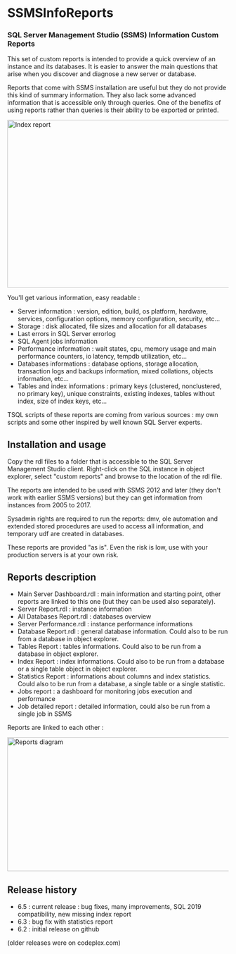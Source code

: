 # SSMSInfoReports
<h3>SQL Server Management Studio (SSMS) Information Custom Reports</h3>

This set of custom reports is intended to provide a quick overview of an instance and its databases. It is easier to answer the main questions that arise when you discover and diagnose a new server or database.

Reports that come with SSMS installation are useful but they do not provide this kind of summary information. They also lack some advanced information that is accessible only through queries. One of the benefits of using reports rather than queries is their ability to be exported or printed.

<p><img src="http://blog.datafly.pro/public/images/SSMSInfoReports/SSMSInfoReportSample.jpg" alt="Index report" width="605" height="381" /></p>

You'll get various information, easy readable :
<ul>
<li>Server information : version, edition, build, os platform, hardware, services, configuration options, memory configuration, security, etc… </li>
<li>Storage : disk allocated, file sizes and allocation for all databases </li>
<li>Last errors in SQL Server errorlog </li>
<li>SQL Agent jobs information  </li>
<li>Performance information : wait states, cpu, memory usage and main performance counters, io latency, tempdb utilization, etc… </li>
<li>Databases informations : database options, storage allocation, transaction logs and backups information, mixed collations, objects information, etc... </li>
<li>Tables and index informations : primary keys (clustered, nonclustered, no primary key), unique constraints, existing indexes, tables without index, size of index keys, etc… </li> </ul>

TSQL scripts of these reports are coming from various sources : my own scripts and some other inspired by well known SQL Server experts.

<h2>Installation and usage</h2>
Copy the rdl files to a folder that is accessible to the SQL Server Management Studio client. Right-click on the SQL instance in object explorer, select "custom reports" and browse to the location of the rdl file.

The reports are intended to be used with SSMS 2012 and later (they don't work with earlier SSMS versions) but they can get information from instances from 2005 to 2017.

Sysadmin rights are required to run the reports: dmv, ole automation and extended stored procedures are used to access all information, and temporary udf are created in databases.

These reports are provided "as is". Even the risk is low, use with your production servers is at your own risk.

<h2>Reports description</h2>
<ul>
<li>Main Server Dashboard.rdl : main information and starting point, other reports are linked to this one  (but they can be used also separately). 
<li>Server Report.rdl : instance information </li>
<li>All Databases Report.rdl : databases overview </li>
<li>Server Performance.rdl : instance performance informations </li>
<li>Database Report.rdl : general database information. Could also to be run from a database in object explorer. </li>
<li>Tables Report : tables informations. Could also to be run from a database in object explorer. </li>
<li>Index Report : index informations. Could also to be run from a database or a single table object in object explorer. </li>
<li>Statistics Report : informations about columns and index statistics. Could also to be run from a database, a single table or a single statistic. </li>
<li>Jobs report : a dashboard for monitoring jobs execution and performance </li>
<li>Job detailed report : detailed information, could also be run from a single job in SSMS </li>
</ul>
Reports are linked to each other : 
<p><img src="http://blog.datafly.pro/public/images/SSMSInfoReports/SSMSInfoReportDiagram.jpg" alt="Reports diagram" width="589" height="304" /></p>
<h2>Release history</h2>
<ul>
  <li>6.5 : current release : bug fixes, many improvements, SQL 2019 compatibility, new missing index report</li>
  <li>6.3 : bug fix with statistics report</li>
  <li>6.2 : initial release on github</li></ul>
(older releases were on codeplex.com)
